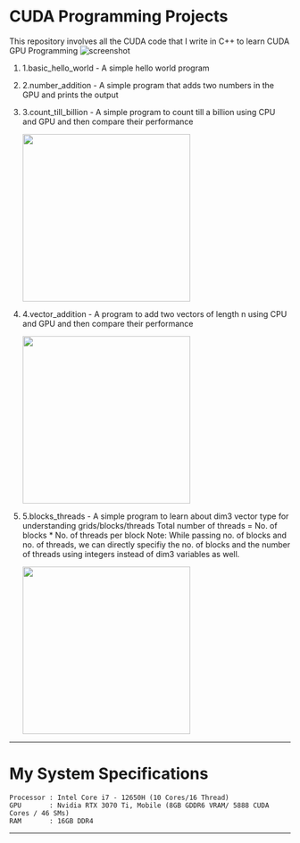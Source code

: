 # CUDA Programming Projects
This repository involves all the CUDA code that I write in C++ to learn CUDA GPU Programming
![screenshot](Resources/repo_banner.png)



1. 1.basic_hello_world  - A simple hello world program

2. 2.number_addition    - A simple program that adds two numbers in the GPU and prints the output

3. 3.count_till_billion - A simple program to count till a billion using CPU and GPU and then compare their performance

    <img src="Resources/billion_count.png" width="300" />

4. 4.vector_addition    - A program to add two vectors of length n using CPU and GPU and then compare their performance

    <img src="Resources/vector_addition_performance.png" width="300" />

5. 5.blocks_threads     - A simple program to learn about dim3 vector type for understanding grids/blocks/threads
                          Total number of threads = No. of blocks * No. of threads per block
                          Note: While passing no. of blocks and no. of threads, we can directly specifiy the no. of blocks
                          and the number of threads using integers instead of dim3 variables as well.
    
    <img src="Resources/blocks_threads.png" width="300" />
---------------------------------------------------------------------------------------------------------------------------
# My System Specifications

    Processor : Intel Core i7 - 12650H (10 Cores/16 Thread)
    GPU       : Nvidia RTX 3070 Ti, Mobile (8GB GDDR6 VRAM/ 5888 CUDA Cores / 46 SMs)
    RAM       : 16GB DDR4
---------------------------------------------------------------------------------------------------------------------------

